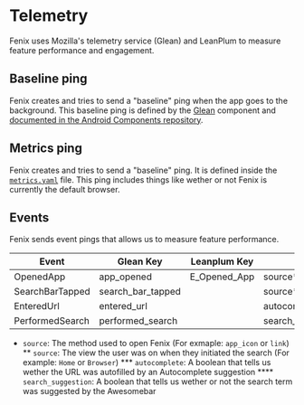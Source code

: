 # Telemetry

Fenix uses Mozilla's telemetry service (Glean) and LeanPlum to measure feature performance and engagement.

## Baseline ping

Fenix creates and tries to send a "baseline" ping when the app goes to the background. This baseline ping is defined by the [Glean](https://github.com/mozilla-mobile/android-components/tree/master/components/service/glean) component and [documented in the Android Components repository](https://github.com/mozilla-mobile/android-components/blob/master/components/service/glean/docs/pings/baseline.md).

## Metrics ping

Fenix creates and tries to send a "baseline" ping. It is defined inside the [`metrics.yaml`](https://github.com/mozilla-mobile/fenix/blob/master/app/metrics.yaml) file. This ping includes things like wether or not Fenix is currently the default browser.

## Events

Fenix sends event pings that allows us to measure feature performance.

| Event           | Glean Key         | Leanplum Key | extras                |
|-----------------|-------------------|--------------|-----------------------|
| OpenedApp       | app_opened        | E_Opened_App | source*               |
| SearchBarTapped | search_bar_tapped |              | source**              |
| EnteredUrl      | entered_url       |              | autocomplete***       |
| PerformedSearch | performed_search  |              | search_suggestion**** |

* `source`: The method used to open Fenix (For exmaple: `app_icon` or `link`)
** `source`: The view the user was on when they initiated the search (For example: `Home` or `Browser`)
*** `autocomplete`: A boolean that tells us wether the URL was autofilled by an Autocomplete suggestion
**** `search_suggestion`: A boolean that tells us wether or not the search term was suggested by the Awesomebar